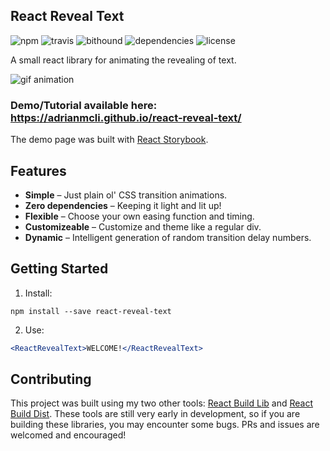 React Reveal Text
---------------
![npm](https://img.shields.io/npm/v/react-reveal-text.svg)
![travis](https://img.shields.io/travis/adrianmcli/react-reveal-text.svg)
![bithound](https://img.shields.io/bithound/code/github/adrianmcli/react-reveal-text.svg)
![dependencies](https://img.shields.io/david/adrianmcli/react-reveal-text.svg)
![license](https://img.shields.io/npm/l/react-reveal-text.svg)

A small react library for animating the revealing of text.

![gif animation](https://cloud.githubusercontent.com/assets/943555/21519497/988cbd5c-ccbb-11e6-9fa0-1911f133de61.gif)

### Demo/Tutorial available here: <a href="#">https://adrianmcli.github.io/react-reveal-text/</a>

The demo page was built with [React Storybook](https://github.com/storybooks/react-storybook).

Features
---------------

* **Simple** – Just plain ol' CSS transition animations.
* **Zero dependencies** – Keeping it light and lit up!
* **Flexible** – Choose your own easing function and timing.
* **Customizeable** – Customize and theme like a regular div.
* **Dynamic** – Intelligent generation of random transition delay numbers.

Getting Started
---------------

1. Install:

  ```
  npm install --save react-reveal-text
  ```

2. Use:

  ```jsx
  <ReactRevealText>WELCOME!</ReactRevealText>
  ```

Contributing
---------------

This project was built using my two other tools: [React Build Lib](https://github.com/adrianmcli/react-build-lib) and [React Build Dist](https://github.com/adrianmcli/react-build-dist). These tools are still very early in development, so if you are building these libraries, you may encounter some bugs. PRs and issues are welcomed and encouraged!
